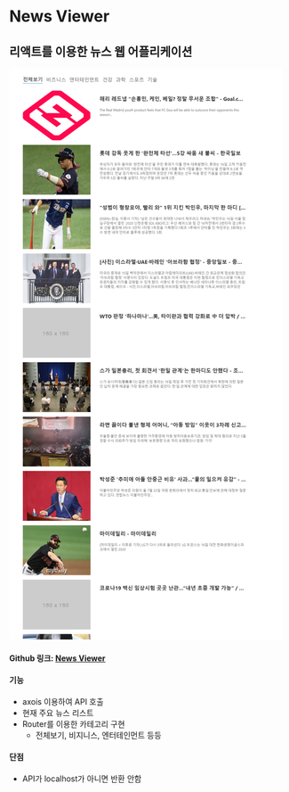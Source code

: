 # News Viewer

## 리액트를 이용한 뉴스 웹 어플리케이션

![메인](./img/viewer.png)

#### Github 링크: [News Viewer](https://github.com/jjjjhjjjj/News-Viewer)

#### 기능

- axois 이용하여 API 호출
- 현재 주요 뉴스 리스트
- Router를 이용한 카테고리 구현
  - 전체보기, 비지니스, 엔터테인먼트 등등

#### 단점

- API가 localhost가 아니면 반환 안함
